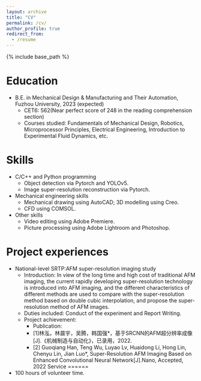 ```yaml
---
layout: archive
title: "CV"
permalink: /cv/
author_profile: true
redirect_from:
  - /resume
---
```


{% include base_path %}

Education
======
* B.E. in Mechanical Design & Manufacturing and Their Automation, Fuzhou University, 2023 (expected)
  * CET6: 562(Near perfect score of 248 in the reading comprehension section)
  * Courses studied: Fundamentals of Mechanical Design, Robotics, Microprocessor Principles, Electrical Engineering, Introduction to Experimental Fluid Dynamics, etc.

  
Skills
======
* C/C++ and Python programming
  * Object detection via Pytorch and YOLOv5.   
  * Image super-resolution reconstruction via Pytorch.
* Mechanical engineering skills
  * Mechanical drawing using AutoCAD; 3D modelling using Creo.
  * CFD using COMSOL.
* Other skills
  * Video editing using Adobe Premiere.
  * Picture processing using Adobe Lightroom and Photoshop.

Project experiences
=====
* National-level SRTP:AFM super-resolution imaging study
  * Introduction: In view of the long time and high cost of traditional AFM imaging, the current rapidly developing super-resolution technology is introduced into AFM imaging, and the different characteristics of different methods are used to compare with the super-resolution method based on double cubic interpolation, and propose the super-resolution method of AFM images.
  * Duties included: Conduct of the experiment and Report Writing.
  * Project achievement:
    * Publication:
     * [1]林泓，林晨宇，吴腾，韩国强*，基于SRCNN的AFM超分辨率成像 [J].《机械制造与自动化》，已录用，2022.
     * [2] Guoqiang Han, Teng Wu, Luyao Lv, Huaidong Li, Hong Lin, Chenyu Lin, Jian Luo*, Super-Resolution AFM Imaging Based on Enhanced Convolutional Neural 		Network[J].Nano, Accepted, 2022
Service
======
* 100 hours of volunteer time.
